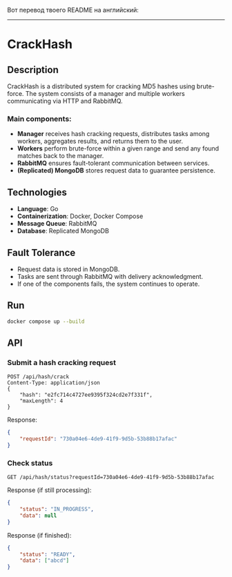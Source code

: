 Вот перевод твоего README на английский:

---

# CrackHash

## Description

CrackHash is a distributed system for cracking MD5 hashes using brute-force. The system consists of a manager and multiple workers communicating via HTTP and RabbitMQ.

### Main components:

* **Manager** receives hash cracking requests, distributes tasks among workers, aggregates results, and returns them to the user.
* **Workers** perform brute-force within a given range and send any found matches back to the manager.
* **RabbitMQ** ensures fault-tolerant communication between services.
* **(Replicated) MongoDB** stores request data to guarantee persistence.

## Technologies

* **Language**: Go
* **Containerization**: Docker, Docker Compose
* **Message Queue**: RabbitMQ
* **Database**: Replicated MongoDB

## Fault Tolerance

* Request data is stored in MongoDB.
* Tasks are sent through RabbitMQ with delivery acknowledgment.
* If one of the components fails, the system continues to operate.

## Run

```sh
docker compose up --build
```

## API

### Submit a hash cracking request

```http
POST /api/hash/crack
Content-Type: application/json
{
    "hash": "e2fc714c4727ee9395f324cd2e7f331f",
    "maxLength": 4
}
```

Response:

```json
{
    "requestId": "730a04e6-4de9-41f9-9d5b-53b88b17afac"
}
```

### Check status

```http
GET /api/hash/status?requestId=730a04e6-4de9-41f9-9d5b-53b88b17afac
```

Response (if still processing):

```json
{
    "status": "IN_PROGRESS",
    "data": null
}
```

Response (if finished):

```json
{
    "status": "READY",
    "data": ["abcd"]
}
```
